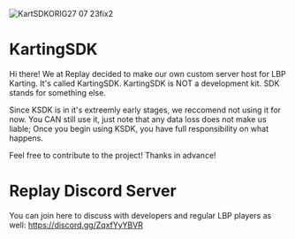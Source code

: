 ![KartSDKORIG27 07 23fix2](https://github.com/LittleBigPlanet/KartingSDK/assets/140343441/abef66b1-31dc-4fd2-90a7-b06e8aa792ef)
# KartingSDK

Hi there! We at Replay decided to make our own custom server host for LBP Karting.
It's called KartingSDK.
KartingSDK is NOT a development kit. SDK stands for something else.

Since KSDK is in it's extreemly early stages, we reccomend not using it for now.
You CAN still use it, just note that any data loss does not make us liable; Once you begin using KSDK, you have full responsibility on what happens.

Feel free to contribute to the project! Thanks in advance!

# Replay Discord Server

You can join here to discuss with developers and regular LBP players as well: https://discord.gg/ZqxfYyYBVR
